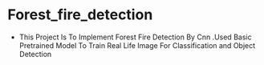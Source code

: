 # Forest_fire_detection
 - This Project Is To Implement Forest Fire Detection By Cnn .Used Basic Pretrained Model  To Train Real Life Image For Classification and Object Detection
